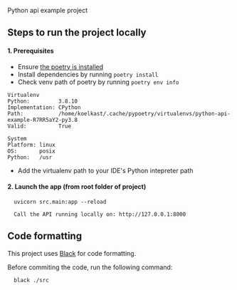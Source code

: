 Python api example project

## Steps to run the project locally

#### 1. Prerequisites 
- Ensure [the poetry is installed](https://python-poetry.org/docs/#installation)
- Install dependencies by running `poetry install`
- Check venv path of poetry by running `poetry env info` 
```
Virtualenv
Python:         3.8.10
Implementation: CPython
Path:           /home/koelkast/.cache/pypoetry/virtualenvs/python-api-example-R7RR5aY2-py3.8
Valid:          True

System
Platform: linux
OS:       posix
Python:   /usr
```
- Add the virtualenv path to your IDE's Python intepreter path 

#### 2. Launch the app (from root folder of project)
```
  uvicorn src.main:app --reload
```
```
  Call the API running locally on: http://127.0.0.1:8000
```

## Code formatting
This project uses [Black](https://black.readthedocs.io) for code formatting. 

Before commiting the code, run the following command:

```
  black ./src
```

